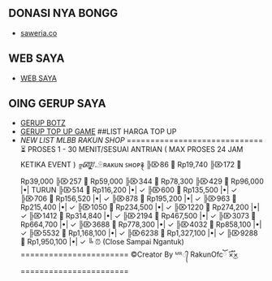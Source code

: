 ## DONASI NYA BONGG
- [saweria.co](https://saweria.co/NandoOfc)
## WEB SAYA
- [WEB SAYA](https://opaper.app/GONDOL.GAMING.ID)
## OING GERUP SAYA
- [GERUP BOTZ](https://chat.whatsapp.com/IvLU7d0FUOKKzi83oU4ppN)
- [GERUP TOP UP GAME](https://chat.whatsapp.com/HqNcbYai2Ml6diptRVs5Lo)
##LIST HARGA TOP UP
- *NEW LIST* _MLBB RAKUN SHOP_
=============================
⏳ PROSES 1 - 30 MENIT/SESUAI ANTRIAN ( MAX PROSES 24 JAM KETIKA EVENT )
╔᳄𓄂ʀᴀᴋᴜɴ ꜱʜᴏᴘ࿑
╠⌦86 💎 Rp19,740 
╠⌦172 💎 Rp39,000
╠⌦257 💎 Rp59,000
╠⌦344 💎 Rp78,300 
╠⌦429 💎 Rp96,000 |•| TURUN
╠⌦514 💎 Rp116,200 |•| ✓
╠⌦600 💎 Rp135,500 |•| ✓
╠⌦706	💎 Rp156,520 |•| ✓
╠⌦878	💎 Rp195,200 |•| ✓
╠⌦963	💎 Rp215,400 |•| ✓
╠⌦1050	💎 Rp234,500 |•| ✓
╠⌦1220	💎 Rp274,200 |•| ✓
╠⌦1412	💎 Rp314,840 |•| ✓
╠⌦2194	💎 Rp467,500 |•| ✓
╠⌦3073	💎 Rp664,700 |•| ✓
╠⌦3688	💎 Rp778,300 |•| ✓
╠⌦4032	💎 Rp858,100 |•| ✓
╠⌦5532	💎 Rp1,168,100 |•| ✓
╠⌦6238	💎 Rp1,327,100 |•| ✓
╠⌦9288	💎 Rp1,950,100 |•| ✓
╚ ⏰ (Close Sampai Ngantuk)
=======================
©Creator By ᴹᴿ᭄ RakunOfcོ ×፝֟͜×
=======================
